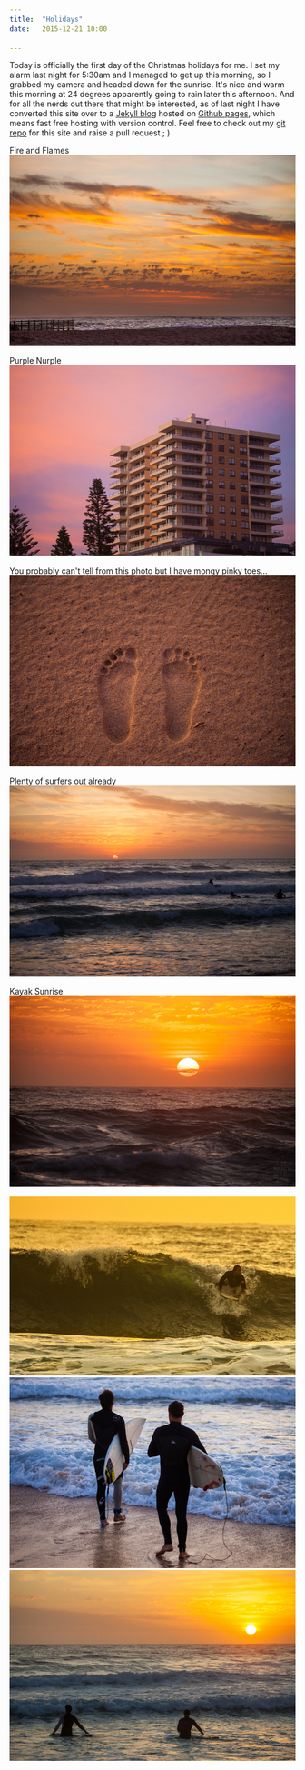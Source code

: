 ```yaml
---
title:  "Holidays"
date:   2015-12-21 10:00

---
```

Today is officially the first day of the Christmas holidays for me. I set my alarm last night for 5:30am and I managed to get up this morning, so I grabbed my camera and headed down for the sunrise. It's nice and warm this morning at 24 degrees  apparently going to rain later this afternoon.
And for all the nerds out there that might be interested, as of last night I have converted this site over to a [Jekyll blog](https://jekyllrb.com/) hosted on [Github pages](https://pages.github.com/), which means fast free hosting with version control.
Feel free to check out my [git repo](https://github.com/livemanlybeach) for this site and raise a pull request ; )

Fire and Flames
<img src="/assets/images/2015-12-21/1.jpg"/>



Purple Nurple
<img src="/assets/images/2015-12-21/2.jpg"/>

You probably can't tell from this photo but I have mongy pinky toes...
<img src="/assets/images/2015-12-21/3.jpg"/>

Plenty of surfers out already
<img src="/assets/images/2015-12-21/4.jpg"/>

Kayak Sunrise
<img src="/assets/images/2015-12-21/5.jpg"/>

<img src="/assets/images/2015-12-21/6.jpg"/>

<img src="/assets/images/2015-12-21/7.jpg"/>

<img src="/assets/images/2015-12-21/8.jpg"/>
